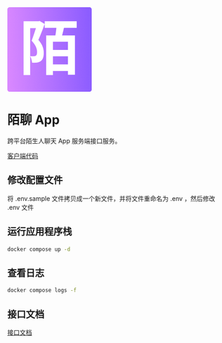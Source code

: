 <img src="public/logo.png" width="192" height="192">

# 陌聊 App

跨平台陌生人聊天 App 服务端接口服务。

[客户端代码](https://github.com/whisperingmoves/strangerchat-app)

## 修改配置文件

将 .env.sample 文件拷贝成一个新文件，并将文件重命名为 .env ，然后修改 .env 文件

## 运行应用程序栈

```bash
docker compose up -d
```

## 查看日志

```bash
docker compose logs -f
```

## 接口文档

[接口文档](./docs/openapi.yaml)